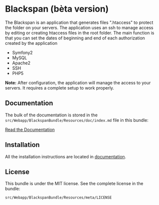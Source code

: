 Blackspan (bèta version)
=============

The Blackspan is an application that generates files ".htaccess" to protect the folder on your servers.
The application uses an ssh to manage access by editing or creating htaccess files in the root folder.
The main function is that you can set the dates of beginning and end of each authorization created by the application

- Symfony2
- MySQL
- Apache2
- SSH
- PHP5


**Note:**
After configuration, the application will manage the access to your servers. 
It requires a complete setup to work properly.

Documentation
-------------

The bulk of the documentation is stored in the `src/Webapp/BlackspanBundle/Resources/doc/index.md`
file in this bundle:

[Read the Documentation](https://github.com/Blackspan/Blackspan/blob/master/src/Webapp/BlackspanBundle/Resources/doc/index.rst)

Installation
------------

All the installation instructions are located in [documentation](https://github.com/).

License
-------

This bundle is under the MIT license. See the complete license in the bundle:

    src/Webapp/BlackspanBundle/Resources/meta/LICENSE
